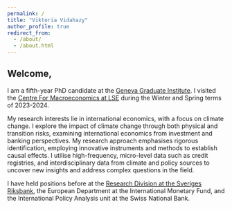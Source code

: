 ```yaml
---
permalink: /
title: "Viktoria Vidahazy"
author_profile: true
redirect_from: 
  - /about/
  - /about.html
---
```


## Welcome,

I am a fifth-year PhD candidate at the [Geneva Graduate Institute](https://www.graduateinstitute.ch/discover-institute/viktoria-vidahazy). I visited the [Centre For Macroeconomics at LSE](https://www.lse.ac.uk/CFM) during the Winter and Spring terms of 2023-2024.

My research interests lie in international economics, with a focus on climate change. I explore the impact of climate change through both physical and transition risks, examining international economics from investment and banking perspectives. My research approach emphasises rigorous identification, employing innovative instruments and methods to establish causal effects. I utilise high-frequency, micro-level data such as credit registries, and interdisciplinary data from climate and policy sources to uncover new insights and address complex questions in the field.

I have held positions before at the [Research Division at the Sveriges Riksbank](https://www.riksbank.se/en-gb/about-the-riksbank/the-tasks-of-the-riksbank/research/economists-at-the-research-division/), the European Department at the International Monetary Fund, and the International Policy Analysis unit at the Swiss National Bank.
